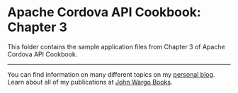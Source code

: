 Apache Cordova API Cookbook: Chapter 3
=======================================

This folder contains the sample application files from Chapter 3 of Apache Cordova API Cookbook.

***

You can find information on many different topics on my [personal blog](http://www.johnwargo.com). Learn about all of my publications at [John Wargo Books](http://www.johnwargobooks.com).

  